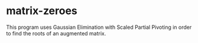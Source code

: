 # matrix-zeroes
This program uses Gaussian Elimination with Scaled Partial Pivoting in order to find the roots of an augmented matrix.
